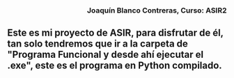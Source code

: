 ### <p align="right">Joaquín Blanco Contreras, Curso: ASIR2</p>


## Este es mi proyecto de ASIR, para disfrutar de él, tan solo tendremos que ir a la carpeta de "Programa Funcional y desde ahí ejecutar el .exe", este es el programa en Python compilado. 
